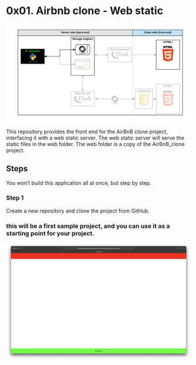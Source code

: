 # 0x01. Airbnb clone - Web static
![Screenshot](https://github.com/muhammd2refaat/AirBnB_clone/blob/master/image/hbnb_step1.png)

This repository provides the front end for the AirBnB clone project, interfacing it with a web static server. The web static server will serve the static files in the web folder. The web folder is a copy of the AirBnB_clone project.

## Steps
You won’t build this application all at once, but step by step.

### Step 1
Create a new repository and clone the project from GitHub.

### this will be a first sample project, and you can use it as a starting point for your project.

![Step 1](https://github.com/muhammd2refaat/AirBnB_clone/blob/master/image/98f4ac1b0644512ce7ae91a9e8e61e8fe174911d.png)